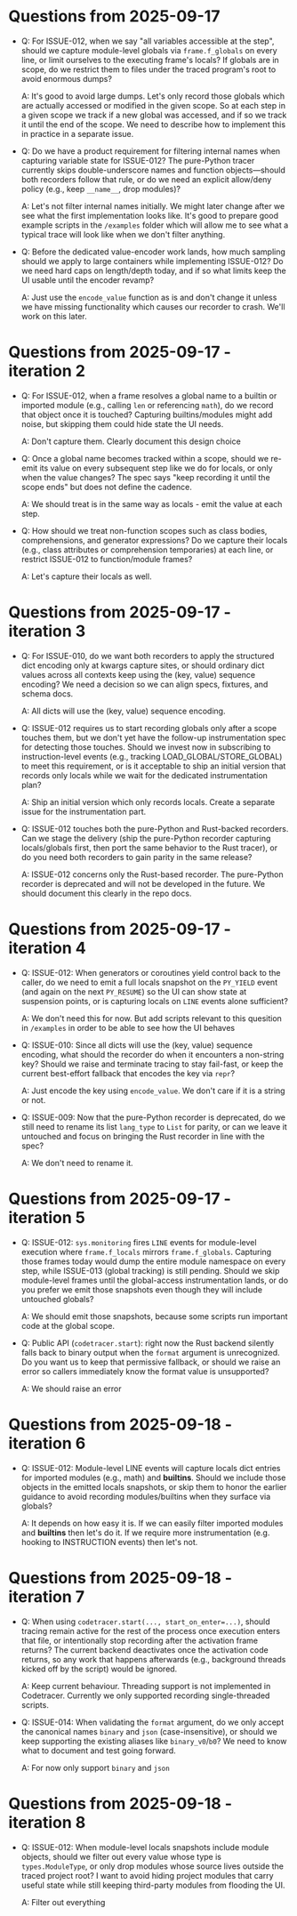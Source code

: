 # Questions from 2025-09-17

- Q: For ISSUE-012, when we say "all variables accessible at the
  step", should we capture module-level globals via `frame.f_globals`
  on every line, or limit ourselves to the executing frame's locals?
  If globals are in scope, do we restrict them to files under the
  traced program's root to avoid enormous dumps?
  
  A: It's good to avoid large dumps. Let's only record those globals
  which are actually accessed or modified in the given scope. So at
  each step in a given scope we track if a new global was accessed,
  and if so we track it until the end of the scope. We need to
  describe how to implement this in practice in a separate issue.

- Q: Do we have a product requirement for filtering internal names
  when capturing variable state for ISSUE-012? The pure-Python tracer
  currently skips double-underscore names and function objects—should
  both recorders follow that rule, or do we need an explicit
  allow/deny policy (e.g., keep `__name__`, drop modules)?
  
  A: Let's not filter internal names initially. We might later change
  after we see what the first implementation looks like. It's good to
  prepare good example scripts in the `/examples` folder which will
  allow me to see what a typical trace will look like when we don't
  filter anything.

- Q: Before the dedicated value-encoder work lands, how much sampling
  should we apply to large containers while implementing ISSUE-012? Do
  we need hard caps on length/depth today, and if so what limits keep
  the UI usable until the encoder revamp?

  A: Just use the `encode_value` function as is and don't change it
  unless we have missing functionality which causes our recorder to
  crash. We'll work on this later.

# Questions from 2025-09-17 - iteration 2

- Q: For ISSUE-012, when a frame resolves a global name to a builtin
  or imported module (e.g., calling `len` or referencing `math`), do
  we record that object once it is touched? Capturing builtins/modules
  might add noise, but skipping them could hide state the UI needs.

  A: Don't capture them. Clearly document this design choice

- Q: Once a global name becomes tracked within a scope, should we
  re-emit its value on every subsequent step like we do for locals, or
  only when the value changes? The spec says "keep recording it until
  the scope ends" but does not define the cadence.
  
  A: We should treat is in the same way as locals - emit the value at each step.

- Q: How should we treat non-function scopes such as class bodies,
  comprehensions, and generator expressions? Do we capture their
  locals (e.g., class attributes or comprehension temporaries) at each
  line, or restrict ISSUE-012 to function/module frames?
  
  A: Let's capture their locals as well.
# Questions from 2025-09-17 - iteration 3

- Q: For ISSUE-010, do we want both recorders to apply the structured
  dict encoding only at kwargs capture sites, or should ordinary dict
  values across all contexts keep using the (key, value) sequence
  encoding? We need a decision so we can align specs, fixtures, and
  schema docs.
  
  A: All dicts will use the (key, value) sequence encoding. 

- Q: ISSUE-012 requires us to start recording globals only after a
  scope touches them, but we don't yet have the follow-up
  instrumentation spec for detecting those touches. Should we invest
  now in subscribing to instruction-level events (e.g., tracking
  LOAD_GLOBAL/STORE_GLOBAL) to meet this requirement, or is it
  acceptable to ship an initial version that records only locals while
  we wait for the dedicated instrumentation plan?
  
  A: Ship an initial version which only records locals. Create a
  separate issue for the instrumentation part.

- Q: ISSUE-012 touches both the pure-Python and Rust-backed
  recorders. Can we stage the delivery (ship the pure-Python recorder
  capturing locals/globals first, then port the same behavior to the
  Rust tracer), or do you need both recorders to gain parity in the
  same release?
  
  A: ISSUE-012 concerns only the Rust-based recorder. The pure-Python
  recorder is deprecated and will not be developed in the future. We
  should document this clearly in the repo docs.
# Questions from 2025-09-17 - iteration 4

- Q: ISSUE-012: When generators or coroutines yield control back to
  the caller, do we need to emit a full locals snapshot on the
  `PY_YIELD` event (and again on the next `PY_RESUME`) so the UI can
  show state at suspension points, or is capturing locals on `LINE`
  events alone sufficient?
  
  A: We don't need this for now. But add scripts relevant to this
  quesition in `/examples` in order to be able to see how the UI
  behaves

- Q: ISSUE-010: Since all dicts will use the (key, value) sequence
  encoding, what should the recorder do when it encounters a
  non-string key? Should we raise and terminate tracing to stay
  fail-fast, or keep the current best-effort fallback that encodes the
  key via `repr`?
  
  A: Just encode the key using `encode_value`. We don't care if it is
  a string or not.

- Q: ISSUE-009: Now that the pure-Python recorder is deprecated, do we
  still need to rename its list `lang_type` to `List` for parity, or
  can we leave it untouched and focus on bringing the Rust recorder in
  line with the spec?
  
  A: We don't need to rename it.

# Questions from 2025-09-17 - iteration 5

- Q: ISSUE-012: `sys.monitoring` fires `LINE` events for module-level
  execution where `frame.f_locals` mirrors
  `frame.f_globals`. Capturing those frames today would dump the
  entire module namespace on every step, while ISSUE-013 (global
  tracking) is still pending. Should we skip module-level frames until
  the global-access instrumentation lands, or do you prefer we emit
  those snapshots even though they will include untouched globals?
  
  A: We should emit those snapshots, because some scripts run
  important code at the global scope. 

- Q: Public API (`codetracer.start`): right now the Rust backend
  silently falls back to binary output when the `format` argument is
  unrecognized. Do you want us to keep that permissive fallback, or
  should we raise an error so callers immediately know the format
  value is unsupported?
  
  A: We should raise an error

# Questions from 2025-09-18 - iteration 6

- Q: ISSUE-012: Module-level LINE events will capture locals dict
  entries for imported modules (e.g., math) and __builtins__. Should
  we include those objects in the emitted locals snapshots, or skip
  them to honor the earlier guidance to avoid recording
  modules/builtins when they surface via globals?

  A: It depends on how easy it is. If we can easily filter imported
  modules and __builtins__ then let's do it. If we require more
  instrumentation (e.g. hooking to INSTRUCTION events) then let's not.

# Questions from 2025-09-18 - iteration 7

- Q: When using `codetracer.start(..., start_on_enter=...)`, should
  tracing remain active for the rest of the process once execution
  enters that file, or intentionally stop recording after the
  activation frame returns? The current backend deactivates once the
  activation code returns, so any work that happens afterwards (e.g.,
  background threads kicked off by the script) would be ignored.
  
  A: Keep current behaviour. Threading support is not implemented in
  Codetracer. Currently we only supported recording single-threaded
  scripts.

- Q: ISSUE-014: When validating the `format` argument, do we only
  accept the canonical names `binary` and `json` (case-insensitive),
  or should we keep supporting the existing aliases like
  `binary_v0`/`b0`? We need to know what to document and test going
  forward.

  A: For now only support `binary` and `json`
# Questions from 2025-09-18 - iteration 8

- Q: ISSUE-012: When module-level locals snapshots include module objects, should we filter out every value whose type is `types.ModuleType`, or only drop modules whose source lives outside the traced project root? I want to avoid hiding project modules that carry useful state while still keeping third-party modules from flooding the UI.
  
  A: Filter out everything
